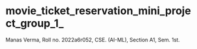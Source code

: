 # movie_ticket_reservation_mini_project_group_1_
Manas Verma, Roll no. 2022a6r052, CSE. (AI-ML), Section A1, Sem. 1st.
